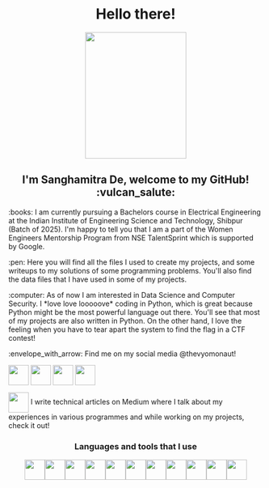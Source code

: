 <h1 align="center">Hello there!</h1>

<p align="center"><img class="center" src="https://user-images.githubusercontent.com/92441293/176219044-49a18836-8157-4db3-8ae4-3fa92024abe8.gif" height="250" width="200"></p>

<h2 align="center">I'm Sanghamitra De, welcome to my GitHub! :vulcan_salute:</h2>

<p> :books: I am currently pursuing a Bachelors course in Electrical Engineering at the Indian Institute of Engineering Science and Technology, Shibpur (Batch of 2025). I'm happy to tell you that I am a part of the Women Engineers Mentorship Program from NSE TalentSprint which is supported by Google.</p>

<p> :pen: Here you will find all the files I used to create my projects, and some writeups to my solutions of some programming problems. You'll also find the data files that I have used in some of my projects. </p>

<p> :computer: As of now I am interested in Data Science and Computer Security. I *love love looooove* coding in Python, which is great because Python might be the most powerful language out there. You'll see that most of my projects are also written in Python. On the other hand, I love the feeling when you have to tear apart the system to find the flag in a CTF contest!  <!--- edit must --->

<!--- Enter data about my achievements lmao --->

<p> :envelope_with_arrow: Find me on my social media @thevyomonaut!

<a href="https://twitter.com/thevyomonaut"><img align="center" src="https://user-images.githubusercontent.com/92441293/176958078-423b2c9b-fa09-44e7-9a30-135e8a348170.png" height="40" width="40" /></a>
<a href="https://www.linkedin.com/in/sanghamitra-de-642140205/" ><img align="center" src="https://user-images.githubusercontent.com/92441293/176987351-8b6148cc-b531-4896-a758-0b6cca589e3c.png" height="40" width="40" /></a>
<a href="https://www.codechef.com/users/thevyomonaut"><img align="center" src="https://user-images.githubusercontent.com/92441293/176958511-942ee912-af05-4b4e-85da-b40969396101.svg" height="40" width="40" /></a>
<a href="https://leetcode.com/thevyomonaut/"><img align="center" src="https://user-images.githubusercontent.com/92441293/176958627-afc7011a-4b6d-4a96-bf81-277a03bb2ff5.png" height="40" width="40" /></a>

<a href="https://medium.com/@thevyomonaut"><img align="center" src="https://user-images.githubusercontent.com/92441293/176959418-13e54b84-817e-4844-9cdd-0e18fcf2bcaa.png" height="40" width="40" /></a> I write technical articles on Medium where I talk about my experiences in various programmes and while working on my projects, check it out! 



<h3 align = "center"> Languages and tools that I use </h3>
<p align = "center"><img align="center" src="https://user-images.githubusercontent.com/92441293/176987514-cbc865bd-f684-48e6-830c-5362b7046536.png" height="40" width="40" /><img align="center" src="https://user-images.githubusercontent.com/92441293/176987519-aedcc953-4f19-4bdc-aabd-fb7dd4e72c67.png" height="40" width="40" /><img align="center" src="https://user-images.githubusercontent.com/92441293/176987518-e98244fb-50a7-43c0-bd45-a6ae3e23a2f9.png" height="40" width="40" /><img align="center" src="https://user-images.githubusercontent.com/92441293/176987574-488c1b99-27f2-4a01-b19e-ddafc733ca2a.png" height="40" width="40" /><img align="center" src="https://user-images.githubusercontent.com/92441293/176987528-713aba17-e4cc-484b-9c58-0890bc599d6b.png" height="40" width="40" /><img align="center" src="https://user-images.githubusercontent.com/92441293/176987530-e0e0f25f-31bf-4388-9d53-285e226914ac.png" height="40" width="40" /><img align="center" src="https://user-images.githubusercontent.com/92441293/176987537-a34d16af-77be-4f61-8543-c3dfde88dd48.png" height="40" width="40" /><img align="center" src="https://user-images.githubusercontent.com/92441293/176987543-0cede63e-7eb2-4c4c-b843-af646ad0d2e9.png" height="40" width="40" /><img align="center" src="https://user-images.githubusercontent.com/92441293/176987547-93d7a5ae-7e69-473c-bd01-ece83842550c.png" height="40" width="40" /><img align="center" src="https://user-images.githubusercontent.com/92441293/176987552-1d92b7dc-3fba-43b2-bda6-199aad70a781.png" height="40" width="40" /><img align="center" src="https://user-images.githubusercontent.com/92441293/176987564-4564fd54-4b1b-47cb-83f8-129b8cdca0f8.png" height="40" width="40" /></p>



<!---
thevyomonaut/thevyomonaut is a ✨ special ✨ repository because its `README.md` (this file) appears on your GitHub profile.
You can click the Preview link to take a look at your changes.
--->
